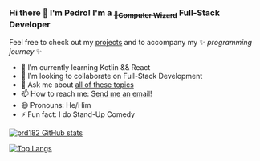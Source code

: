 ### Hi there 👋 I'm Pedro! I'm a <sub>~~:crystal_ball:Computer Wizard~~</sub> Full-Stack Developer

Feel free to check out my [projects](https://github.com/prd182?tab=repositories) and to accompany my  ✨ _programming journey_ ✨


- 🌱 I’m currently learning Kotlin && React
- 👯 I’m looking to collaborate on Full-Stack Development
- 💬 Ask me about [all of these topics](## "Java, JavaScript, SQL, HTML, CSS, C#, Python, React, ES6, Model-View-Controller (MVC), Java Database Connectivity (JDBC), REST APIs, Tomcat, Maven, SCRUM, Agile Methodologies, Testing, JUnit, Git, jQuery, Bootstrap (Framework), SOAP, Web Applications, Web Development, Object-Oriented Programming (OOP), Spring Framework, Spring MVC")
- 📫 How to reach me: [Send me an email!](mailto:pedro.dias.182@hotmail.com)
- 😄 Pronouns: He/Him
- ⚡ Fun fact: I do Stand-Up Comedy


[![prd182 GitHub stats](https://github-readme-stats.vercel.app/api?username=prd182&show_icons=true&hide_border=true&theme=slateorange)](https://github.com/prd182/github-readme-stats)

[![Top Langs](https://github-readme-stats.vercel.app/api/top-langs/?username=prd182&show_icons=true&layout=compact&hide_border=true&theme=slateorange)](https://github.com/prd182/github-readme-stats)
